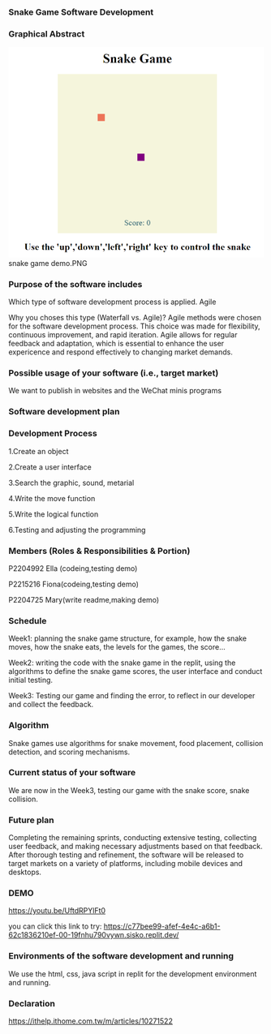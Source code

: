 ### Snake Game Software Development 

### Graphical Abstract 
![image](https://github.com/EllaCCT/EllaCCT/blob/main/snake%20game%20demo.PNG) snake game demo.PNG
### Purpose of the software includes
Which type of software development process is applied. 
Agile 

Why you choses this type (Waterfall vs. Agile)? 
Agile methods were chosen for the software development process. This choice was made for flexibility, continuous improvement, and rapid iteration. Agile allows for regular feedback and adaptation, which is essential to enhance the user expericence and respond effectively to changing market demands.

### Possible usage of your software (i.e., target market) 
We want to publish in websites and the WeChat minis programs

### Software development plan 
### Development Process 

1.Create an object 

2.Create a user interface 

3.Search the graphic, sound, metarial 

4.Write the move function 

5.Write the logical function 

6.Testing and adjusting the programming 

### Members (Roles & Responsibilities & Portion)
P2204992 Ella (codeing,testing demo) 

P2215216 Fiona(codeing,testing demo) 

P2204725 Mary(write readme,making demo) 

### Schedule
Week1: planning the snake game structure, for example, how the snake moves, how the snake eats, the levels for the games, the score... 

Week2: writing the code with the snake game in the replit, using the algorithms to define the snake game scores, the user interface and conduct initial testing. 

Week3: Testing our game and finding the error, to reflect in our developer and collect the feedback. 

### Algorithm
Snake games use algorithms for snake movement, food placement, collision detection, and scoring mechanisms.

### Current status of your software 
We are now in the Week3, testing our game with the snake score, snake collision. 

### Future plan
Completing the remaining sprints, conducting extensive testing, collecting user feedback, and making necessary adjustments based on that feedback. After thorough testing and refinement, the software will be released to target markets on a variety of platforms, including mobile devices and desktops. 

### DEMO 
https://youtu.be/UftdRPYlFt0 

you can click this link to try:
https://c77bee99-afef-4e4c-a6b1-62c1836210ef-00-19fnhu790vywn.sisko.replit.dev/

### Environments of the software development and running 
We use the html, css, java script in replit  for the development environment and running. 

### Declaration 
https://ithelp.ithome.com.tw/m/articles/10271522 
